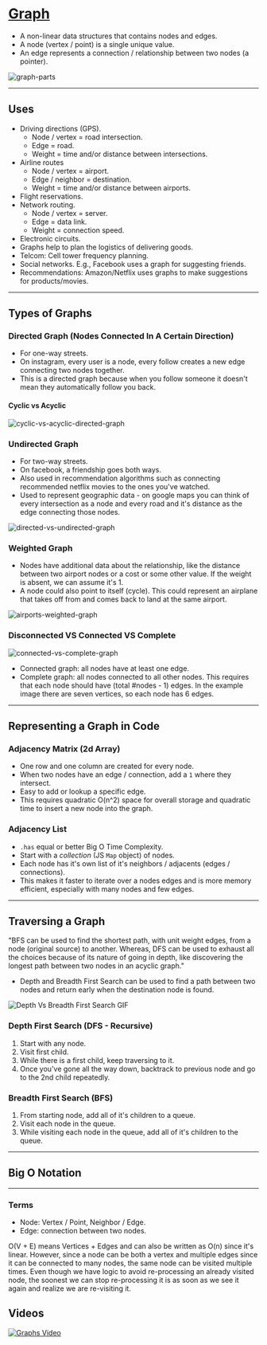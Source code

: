 # [Graph](./graph.js)

- A non-linear data structures that contains nodes and edges.
- A node (vertex / point) is a single unique value.
- An edge represents a connection / relationship between two nodes (a pointer).

![graph-parts](./graph-parts.jpg)

---

## Uses

- Driving directions (GPS).
  - Node / vertex = road intersection.
  - Edge = road.
  - Weight = time and/or distance between intersections.
- Airline routes
  - Node / vertex = airport.
  - Edge / neighbor = destination.
  - Weight = time and/or distance between airports.
- Flight reservations.
- Network routing.
  - Node / vertex = server.
  - Edge = data link.
  - Weight = connection speed.
- Electronic circuits.
- Graphs help to plan the logistics of delivering goods.
- Telcom: Cell tower frequency planning.
- Social networks. E.g., Facebook uses a graph for suggesting friends.
- Recommendations: Amazon/Netflix uses graphs to make suggestions for products/movies.

---

## Types of Graphs

### Directed Graph (Nodes Connected In A Certain Direction)

- For one-way streets.
- On instagram, every user is a node, every follow creates a new edge connecting two nodes together.
- This is a directed graph because when you follow someone it doesn't mean they automatically follow you back.

#### Cyclic vs Acyclic

![cyclic-vs-acyclic-directed-graph](./cyclic-vs-acyclic-directed-graph.jpg)

### Undirected Graph

- For two-way streets.
- On facebook, a friendship goes both ways.
- Also used in recommendation algorithms such as connecting recommended netflix movies to the ones you've watched.
- Used to represent geographic data - on google maps you can think of every intersection as a node and every road and it's distance as the edge connecting those nodes.

![directed-vs-undirected-graph](./directed-vs-undirected-graph.jpg)

### Weighted Graph

- Nodes have additional data about the relationship, like the distance between two airport nodes or a cost or some other value. If the weight is absent, we can assume it's 1.
- A node could also point to itself (cycle). This could represent an airplane that takes off from and comes back to land at the same airport.

![airports-weighted-graph](./airports-weighted-graph.jpg)

### Disconnected VS Connected VS Complete

![connected-vs-complete-graph](./connected-vs-complete-graph.jpg)

- Connected graph: all nodes have at least one edge.
- Complete graph: all nodes connected to all other nodes. This requires that each node should have (total #nodes - 1) edges. In the example image there are seven vertices, so each node has 6 edges.

---

## Representing a Graph in Code

### Adjacency Matrix (2d Array)

- One row and one column are created for every node.
- When two nodes have an edge / connection, add a `1` where they intersect.
- Easy to add or lookup a specific edge.
- This requires quadratic O(n^2) space for overall storage and quadratic time to insert a new node into the graph.

### Adjacency List

- `.has` equal or better Big O Time Complexity.
- Start with a _collection_ (JS `Map` object) of nodes.
- Each node has it's own list of it's neighbors / adjacents (edges / connections).
- This makes it faster to iterate over a nodes edges and is more memory efficient, especially with many nodes and few edges.

---

## Traversing a Graph

"BFS can be used to find the shortest path, with unit weight edges, from a node (original source) to another. Whereas, DFS can be used to exhaust all the choices because of its nature of going in depth, like discovering the longest path between two nodes in an acyclic graph."

- Depth and Breadth First Search can be used to find a path between two nodes and return early when the destination node is found.

![Depth Vs Breadth First Search GIF](./depth-vs-breadth-search-first.gif)

### Depth First Search (DFS - Recursive)

1. Start with any node.
2. Visit first child.
3. While there is a first child, keep traversing to it.
4. Once you've gone all the way down, backtrack to previous node and go to the 2nd child repeatedly.

### Breadth First Search (BFS)

1. From starting node, add all of it's children to a queue.
2. Visit each node in the queue.
3. While visiting each node in the queue, add all of it's children to the queue.

---

## Big O Notation

---

### Terms

- Node: Vertex / Point, Neighbor / Edge.
- Edge: connection between two nodes.

O(V + E) means Vertices + Edges and can also be written as O(n) since it's
linear. However, since a node can be both a vertex and multiple edges since it
can be connected to many nodes, the same node can be visited multiple times.
Even though we have logic to avoid re-processing an already visited node, the
soonest we can stop re-processing it is as soon as we see it again and realize
we are re-visiting it.

## Videos

[![Graphs Video](./Dijkstras-video-screencap.png)](https://www.youtube.com/watch?v=fi8N9vyWJuY)
